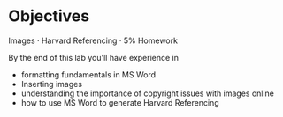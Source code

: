 # Objectives

Images · Harvard Referencing · 5% Homework

By the end of this lab you'll have experience in 

- formatting fundamentals in MS Word
- Inserting images
- understanding the importance of copyright issues with images online
- how to use MS Word to generate Harvard Referencing
